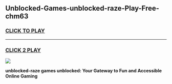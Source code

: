 
## Unblocked-Games-unblocked-raze-Play-Free-chm63
<h3>
<a href="https://premium76.site?title=unblocked-raze&ref=23A">CLICK TO PLAY</a></h3>
<hr>

<h3>
<a href="https://premium76.site?title=unblocked-raze&ref=23A">CLICK 2 PLAY</a>
  
</h3>

<a href="https://premium76.site?title=unblocked-raze&ref=23A"><img src="https://clearcache.store/games.png"></a>


**unblocked-raze games unblocked: Your Gateway to Fun and Accessible Online Gaming**
